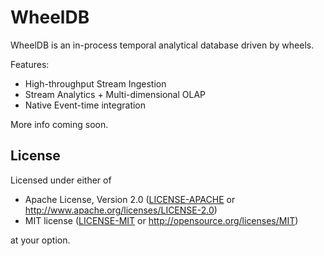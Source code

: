 # WheelDB

WheelDB is an in-process temporal analytical database driven by wheels.

Features:

- High-throughput Stream Ingestion
- Stream Analytics + Multi-dimensional OLAP
- Native Event-time integration

More info coming soon.

## License

Licensed under either of

* Apache License, Version 2.0 ([LICENSE-APACHE](LICENSE-APACHE) or http://www.apache.org/licenses/LICENSE-2.0)
* MIT license ([LICENSE-MIT](LICENSE-MIT) or http://opensource.org/licenses/MIT)

at your option.